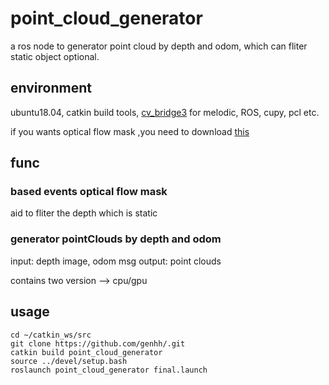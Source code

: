 # point_cloud_generator
a ros node to generator point cloud by depth and odom, which can fliter static object optional.

## environment
ubuntu18.04, catkin build tools, [cv_bridge3](https://github.com/ros-perception/vision_opencv) for melodic, ROS, cupy, pcl etc.

if you wants optical flow mask ,you need to download [this](https://github.com/heudiasyc/rt_of_low_high_res_event_cameras.git)

## func

### based events optical flow mask
aid to fliter the depth which is static

### generator pointClouds by depth and odom
input: depth image, odom msg
output: point clouds

contains two version --> cpu/gpu

## usage

```
cd ~/catkin_ws/src
git clone https://github.com/genhh/.git
catkin build point_cloud_generator
source ../devel/setup.bash
roslaunch point_cloud_generator final.launch
```
